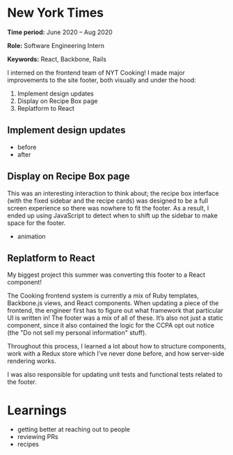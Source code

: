 # New York Times

**Time period:** June 2020 – Aug 2020

**Role:** Software Engineering Intern

**Keywords:** React, Backbone, Rails

I interned on the frontend team of NYT Cooking! I made major improvements to the site footer, both visually and under the hood:

1. Implement design updates
2. Display on Recipe Box page
3. Replatform to React


## Implement design updates
- before
- after


## Display on Recipe Box page
This was an interesting interaction to think about; the recipe box interface (with the fixed sidebar and the recipe cards) was designed to be a full screen experience so there was nowhere to fit the footer. As a result, I ended up using JavaScript to detect when to shift up the sidebar to make space for the footer.
- animation


## Replatform to React
My biggest project this summer was converting this footer to a React component!

The Cooking frontend system is currently a mix of Ruby templates, Backbone.js views, and React components. When updating a piece of the frontend, the engineer first has to figure out what framework that particular UI is written in! The footer was a mix of all of these. It’s also not just a static component, since it also contained the logic for the CCPA opt out notice (the "Do not sell my personal information" stuff).

Throughout this process, I learned a lot about how to structure components, work with a Redux store which I’ve never done before, and how server-side rendering works.

I was also responsible for updating unit tests and functional tests related to the footer.


# Learnings
- getting better at reaching out to people
- reviewing PRs
- recipes
